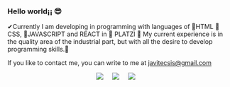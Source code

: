 ### Hello world¡¡ 😎

✔Currently I am developing in programming with languages of 🎫HTML 🎏CSS, 👾JAVASCRIPT and REACT in 🚀 PLATZI 🚀
My current experience is in the quality area of the industrial part, but with all the desire to develop programming skills.💨

If you like to contact me, you can write to me at javitecsis@gmail.com

<p align='center'>
  <a href="https://twitter.com/javitecsis"><img src="https://img.shields.io/badge/twitter-%231DA1F2.svg?&style=for-the-badge&logo=twitter&logoColor=white" /></a>&nbsp;&nbsp;&nbsp;&nbsp;
  <a href="https://www.linkedin.com/in/javitecsis"><img src="https://img.shields.io/badge/linkedin-%230077B5.svg?&style=for-the-badge&logo=linkedin&logoColor=white" /></a>&nbsp;&nbsp;&nbsp;&nbsp;
  <a href="javitecsis@gmail.com"><img src="https://img.shields.io/badge/gmail-%23D14836.svg?&style=for-the-badge&logo=gmail&logoColor=white" /></a>&nbsp;&nbsp;&nbsp;&nbsp;
</p>
